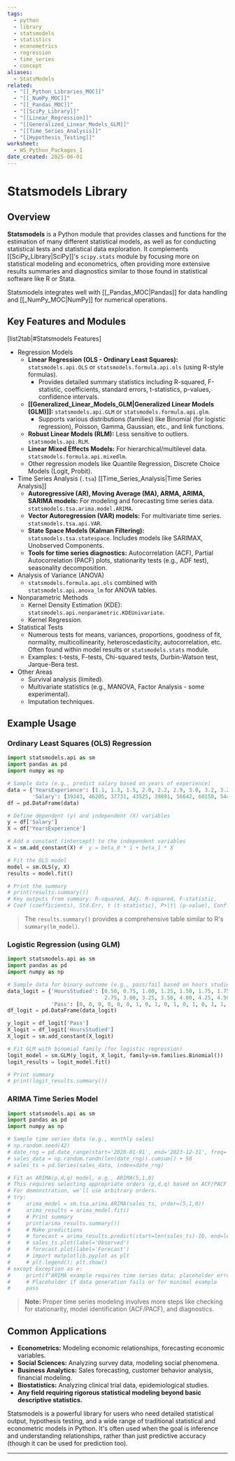 ```yaml
---
tags:
  - python
  - library
  - statsmodels
  - statistics
  - econometrics
  - regression
  - time_series
  - concept
aliases:
  - StatsModels
related:
  - "[[_Python_Libraries_MOC]]"
  - "[[_NumPy_MOC]]"
  - "[[_Pandas_MOC]]"
  - "[[SciPy_Library]]"
  - "[[Linear_Regression]]"
  - "[[Generalized_Linear_Models_GLM]]"
  - "[[Time_Series_Analysis]]"
  - "[[Hypothesis_Testing]]"
worksheet:
  - WS_Python_Packages_1
date_created: 2025-06-01
---
```

# Statsmodels Library

## Overview
**Statsmodels** is a Python module that provides classes and functions for the estimation of many different statistical models, as well as for conducting statistical tests and statistical data exploration. It complements [[SciPy_Library|SciPy]]'s `scipy.stats` module by focusing more on statistical modeling and econometrics, often providing more extensive results summaries and diagnostics similar to those found in statistical software like R or Stata.

Statsmodels integrates well with [[_Pandas_MOC|Pandas]] for data handling and [[_NumPy_MOC|NumPy]] for numerical operations.

## Key Features and Modules
[list2tab|#Statsmodels Features]
- Regression Models
    - **Linear Regression (OLS - Ordinary Least Squares):** `statsmodels.api.OLS` or `statsmodels.formula.api.ols` (using R-style formulas).
        - Provides detailed summary statistics including R-squared, F-statistic, coefficients, standard errors, t-statistics, p-values, confidence intervals.
    - **[[Generalized_Linear_Models_GLM|Generalized Linear Models (GLM)]]:** `statsmodels.api.GLM` or `statsmodels.formula.api.glm`.
        - Supports various distributions (families) like Binomial (for logistic regression), Poisson, Gamma, Gaussian, etc., and link functions.
    - **Robust Linear Models (RLM):** Less sensitive to outliers. `statsmodels.api.RLM`.
    - **Linear Mixed Effects Models:** For hierarchical/multilevel data. `statsmodels.formula.api.mixedlm`.
    - Other regression models like Quantile Regression, Discrete Choice Models (Logit, Probit).
-  Time Series Analysis (`.tsa`)
	[[Time_Series_Analysis|Time Series Analysis]]
    - **Autoregressive (AR), Moving Average (MA), ARMA, ARIMA, SARIMA models:** For modeling and forecasting time series data. `statsmodels.tsa.arima.model.ARIMA`.
    - **Vector Autoregression (VAR) models:** For multivariate time series. `statsmodels.tsa.api.VAR`.
    - **State Space Models (Kalman Filtering):** `statsmodels.tsa.statespace`. Includes models like SARIMAX, Unobserved Components.
    - **Tools for time series diagnostics:** Autocorrelation (ACF), Partial Autocorrelation (PACF) plots, stationarity tests (e.g., ADF test), seasonality decomposition.
- Analysis of Variance (ANOVA)
    - `statsmodels.formula.api.ols` combined with `statsmodels.api.anova_lm` for ANOVA tables.
- Nonparametric Methods
    - Kernel Density Estimation (KDE): `statsmodels.api.nonparametric.KDEUnivariate`.
    - Kernel Regression.
- Statistical Tests
    - Numerous tests for means, variances, proportions, goodness of fit, normality, multicollinearity, heteroscedasticity, autocorrelation, etc. Often found within model results or `statsmodels.stats` module.
    - Examples: t-tests, F-tests, Chi-squared tests, Durbin-Watson test, Jarque-Bera test.
- Other Areas
    - Survival analysis (limited).
    - Multivariate statistics (e.g., MANOVA, Factor Analysis - some experimental).
    - Imputation techniques.

## Example Usage

### Ordinary Least Squares (OLS) Regression
```python
import statsmodels.api as sm
import pandas as pd
import numpy as np

# Sample data (e.g., predict salary based on years of experience)
data = {'YearsExperience': [1.1, 1.3, 1.5, 2.0, 2.2, 2.9, 3.0, 3.2, 3.2, 3.7],
        'Salary': [39343, 46205, 37731, 43525, 39891, 56642, 60150, 54445, 64445, 57189]}
df = pd.DataFrame(data)

# Define dependent (y) and independent (X) variables
y = df['Salary']
X = df['YearsExperience']

# Add a constant (intercept) to the independent variables
X = sm.add_constant(X) #  y = beta_0 * 1 + beta_1 * X

# Fit the OLS model
model = sm.OLS(y, X)
results = model.fit()

# Print the summary
# print(results.summary())
# Key outputs from summary: R-squared, Adj. R-squared, F-statistic,
# Coef (coefficients), Std.Err, t (t-statistic), P>|t| (p-value), Conf. Int.
```
> The `results.summary()` provides a comprehensive table similar to R's `summary(lm_model)`.

### Logistic Regression (using GLM)
```python
import statsmodels.api as sm
import pandas as pd
import numpy as np

# Sample data for binary outcome (e.g., pass/fail based on hours studied)
data_logit = {'HoursStudied': [0.50, 0.75, 1.00, 1.25, 1.50, 1.75, 1.75, 2.00, 2.25, 2.50,
                               2.75, 3.00, 3.25, 3.50, 4.00, 4.25, 4.50, 4.75, 5.00, 5.50],
              'Pass': [0, 0, 0, 0, 0, 0, 1, 0, 1, 0, 1, 0, 1, 0, 1, 1, 1, 1, 1, 1]}
df_logit = pd.DataFrame(data_logit)

y_logit = df_logit['Pass']
X_logit = df_logit['HoursStudied']
X_logit = sm.add_constant(X_logit)

# Fit GLM with binomial family (for logistic regression)
logit_model = sm.GLM(y_logit, X_logit, family=sm.families.Binomial())
logit_results = logit_model.fit()

# Print summary
# print(logit_results.summary())
```

### ARIMA Time Series Model
```python
import statsmodels.api as sm
import pandas as pd
import numpy as np

# Sample time series data (e.g., monthly sales)
# np.random.seed(42)
# date_rng = pd.date_range(start='2020-01-01', end='2023-12-31', freq='M')
# sales_data = np.random.randn(len(date_rng)).cumsum() + 50
# sales_ts = pd.Series(sales_data, index=date_rng)

# Fit an ARIMA(p,d,q) model, e.g., ARIMA(5,1,0)
# This requires selecting appropriate orders (p,d,q) based on ACF/PACF plots, AIC/BIC, etc.
# For demonstration, we'll use arbitrary orders.
# try:
#     arima_model = sm.tsa.arima.ARIMA(sales_ts, order=(5,1,0))
#     arima_results = arima_model.fit()
#     # Print summary
#     print(arima_results.summary())
#     # Make predictions
#     # forecast = arima_results.predict(start=len(sales_ts)-10, end=len(sales_ts)+5) # In-sample and out-of-sample
#     # sales_ts.plot(label='Observed')
#     # forecast.plot(label='Forecast')
#     # import matplotlib.pyplot as plt
#     # plt.legend(); plt.show()
# except Exception as e:
#     print(f"ARIMA example requires time series data; placeholder error: {e}")
#     # Placeholder if data generation fails or for minimal example
#     pass
```
> **Note:** Proper time series modeling involves more steps like checking for stationarity, model identification (ACF/PACF), and diagnostics.

## Common Applications
- **Econometrics:** Modeling economic relationships, forecasting economic variables.
- **Social Sciences:** Analyzing survey data, modeling social phenomena.
- **Business Analytics:** Sales forecasting, customer behavior analysis, financial modeling.
- **Biostatistics:** Analyzing clinical trial data, epidemiological studies.
- **Any field requiring rigorous statistical modeling beyond basic descriptive statistics.**

Statsmodels is a powerful library for users who need detailed statistical output, hypothesis testing, and a wide range of traditional statistical and econometric models in Python. It's often used when the goal is inference and understanding relationships, rather than just predictive accuracy (though it can be used for prediction too).

---